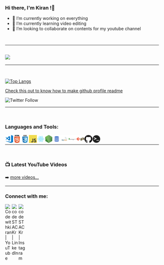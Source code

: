 ### Hi there, I'm Kiran !👋


- 🔭 I’m currently working on everything 
- 🌱 I’m currently learning video editing
- 👯 I’m looking to collaborate on contents for my youtube channel

<br>

----

<br>
<img align='centre' src='https://github-readme-stats.vercel.app/api?username=kiranmurali93&&show_icons=true&title_color=fgffff&icon_color=fgffff&text_color=FFFFF&bg_color=0000' >

<br>

----

<br>

[![Top Langs](https://github-readme-stats.vercel.app/api/top-langs/?username=kiranmurali93&layout=compact)](https://github.com/kiranmurali93)

 [Check this out to know how to make github profile readme](https://kiranmurali93.github.io/blog/post/github_profile_readme/)

![Twitter Follow](https://img.shields.io/twitter/follow/Kirannambair?style=social)
<br>

----

<br>

### Languages and Tools:

<img align="left" alt="Visual Studio Code" width="26px" src="https://raw.githubusercontent.com/github/explore/80688e429a7d4ef2fca1e82350fe8e3517d3494d/topics/visual-studio-code/visual-studio-code.png" />
<img align="left" alt="HTML5" width="26px" src="https://raw.githubusercontent.com/github/explore/80688e429a7d4ef2fca1e82350fe8e3517d3494d/topics/html/html.png" />
<img align="left" alt="CSS3" width="26px" src="https://raw.githubusercontent.com/github/explore/80688e429a7d4ef2fca1e82350fe8e3517d3494d/topics/css/css.png" />
<img align="left" alt="JavaScript" width="26px" src="https://raw.githubusercontent.com/github/explore/80688e429a7d4ef2fca1e82350fe8e3517d3494d/topics/javascript/javascript.png" />
<img align="left" alt="React" width="26px" src="https://raw.githubusercontent.com/github/explore/80688e429a7d4ef2fca1e82350fe8e3517d3494d/topics/react/react.png" />
<img align="left" alt="Node.js" width="26px" src="https://raw.githubusercontent.com/github/explore/80688e429a7d4ef2fca1e82350fe8e3517d3494d/topics/nodejs/nodejs.png" />
<img align="left" alt="SQL" width="26px" src="https://raw.githubusercontent.com/github/explore/80688e429a7d4ef2fca1e82350fe8e3517d3494d/topics/sql/sql.png" />
<img align="left" alt="MySQL" width="26px" src="https://raw.githubusercontent.com/github/explore/80688e429a7d4ef2fca1e82350fe8e3517d3494d/topics/mysql/mysql.png" />
<img align="left" alt="MongoDB" width="26px" src="https://raw.githubusercontent.com/github/explore/80688e429a7d4ef2fca1e82350fe8e3517d3494d/topics/mongodb/mongodb.png" />
<img align="left" alt="Git" width="26px" src="https://raw.githubusercontent.com/github/explore/80688e429a7d4ef2fca1e82350fe8e3517d3494d/topics/git/git.png" />
<img align="left" alt="GitHub" width="26px" src="https://raw.githubusercontent.com/github/explore/78df643247d429f6cc873026c0622819ad797942/topics/github/github.png" />
<img align="left" alt="Terminal" width="26px" src="https://raw.githubusercontent.com/github/explore/80688e429a7d4ef2fca1e82350fe8e3517d3494d/topics/terminal/terminal.png" />

<br>

----

<br>

### 📺 Latest YouTube Videos

<!-- YOUTUBE:START -->
<!-- YOUTUBE:END -->

➡️ [more videos...](https://www.youtube.com/channel/UC5rb-lnd-4rtJqRIAWurURA)

---

### Connect with me:


[<img align="left" alt="Codewithkiran | YouTube" width="22px" src="https://cdn.jsdelivr.net/npm/simple-icons@v3/icons/youtube.svg" />][youtube]


[<img align="left" alt="codeSTACKr | LinkedIn" width="22px" src="https://cdn.jsdelivr.net/npm/simple-icons@v3/icons/linkedin.svg" />][linkedin]


[<img align="left" alt="codeSTACKr | Instagram" width="22px" src="https://cdn.jsdelivr.net/npm/simple-icons@v3/icons/instagram.svg" />][instagram]





[youtube]: https://www.youtube.com/channel/UC5rb-lnd-4rtJqRIAWurURA/videos
[instagram]: https://www.instagram.com/kiran__nambiar/
[linkedin]: https://www.linkedin.com/in/kiran-p-k/
